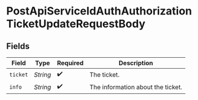 # PostApiServiceIdAuthAuthorizationTicketUpdateRequestBody


## Fields

| Field                             | Type                              | Required                          | Description                       |
| --------------------------------- | --------------------------------- | --------------------------------- | --------------------------------- |
| `ticket`                          | *String*                          | :heavy_check_mark:                | The ticket.                       |
| `info`                            | *String*                          | :heavy_check_mark:                | The information about the ticket. |